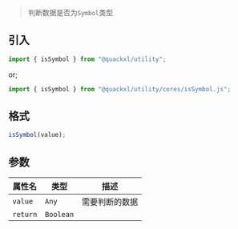 > 判断数据是否为`Symbol`类型

## 引入

```js
import { isSymbol } from "@quackxl/utility";
```
or;
```js
import { isSymbol } from "@quackxl/utility/cores/isSymbol.js";
```

## 格式

```js
isSymbol(value);
```

## 参数

| 属性名   | 类型      | 描述           |
| -------- | --------- | -------------- |
| `value`  | `Any`     | 需要判断的数据 |
| `return` | `Boolean` |                |